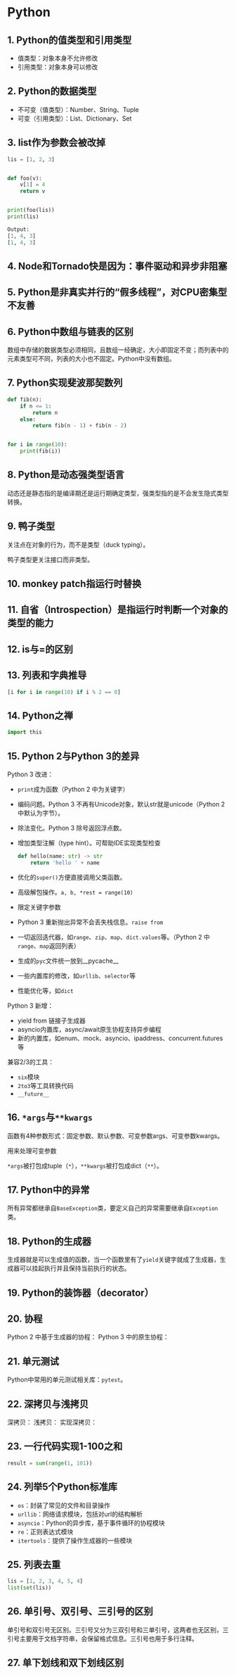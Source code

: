 # Python

## 1. Python的值类型和引用类型

- 值类型：对象本身不允许修改
- 引用类型：对象本身可以修改

## 2. Python的数据类型

- 不可变（值类型）：Number、String、Tuple
- 可变（引用类型）：List、Dictionary、Set

## 3. list作为参数会被改掉

```python
lis = [1, 2, 3]


def foo(v):
    v[1] = 4
    return v


print(foo(lis))
print(lis)

Output:
[1, 4, 3]
[1, 4, 3]
```

## 4. Node和Tornado快是因为：事件驱动和异步非阻塞

## 5. Python是非真实并行的“假多线程”，对CPU密集型不友善

## 6. Python中数组与链表的区别

数组中存储的数据类型必须相同，且数组一经确定，大小即固定不变；而列表中的元素类型可不同，列表的大小也不固定。Python中没有数组。

## 7. Python实现斐波那契数列

```python
def fib(n):
    if n <= 1:
        return n
    else:
        return fib(n - 1) + fib(n - 2)


for i in range(10):
    print(fib(i))
```

## 8. Python是动态强类型语言

动态还是静态指的是编译期还是运行期确定类型，强类型指的是不会发生隐式类型转换。

## 9. 鸭子类型

关注点在对象的行为，而不是类型（duck typing）。

鸭子类型更关注接口而非类型。

## 10. monkey patch指运行时替换

## 11. 自省（Introspection）是指运行时判断一个对象的类型的能力

## 12. is与=的区别

## 13. 列表和字典推导

```python
[i for i in range(10) if i % 2 == 0]
```

## 14. Python之禅

```python
import this
```

## 15. Python 2与Python 3的差异

Python 3 改进：

- `print`成为函数（Python 2 中为关键字）
- 编码问题。Python 3 不再有Unicode对象，默认str就是unicode（Python 2 中默认为字节）。
- 除法变化。Python 3 除号返回浮点数。
- 增加类型注解（type hint）。可帮助IDE实现类型检查

  ```python
  def hello(name: str) -> str
      return 'hello ' + name
  ```

- 优化的`super()`方便直接调用父类函数。
- 高级解包操作。`a, b, *rest = range(10)`
- 限定关键字参数
- Python 3 重新抛出异常不会丢失栈信息。`raise from`
- 一切返回迭代器，如`range`、`zip`、`map`、`dict.values`等。（Python 2 中`range`、`map`返回列表）
- 生成的`pyc`文件统一放到__pycache__
- 一些内置库的修改，如`urllib`、`selector`等
- 性能优化等，如`dict`

Python 3 新增：

- yield from 链接子生成器
- asyncio内置库，async/await原生协程支持异步编程
- 新的内置库，如enum、mock、asyncio、ipaddress、concurrent.futures等

兼容2/3的工具：

- `six`模块
- `2to3`等工具转换代码
- `__future__`

## 16. `*args`与`**kwargs`

函数有4种参数形式：固定参数、默认参数、可变参数args、可变参数kwargs。

用来处理可变参数

`*args`被打包成tuple（`*`），`**kwargs`被打包成dict（`**`）。

## 17. Python中的异常

所有异常都继承自`BaseException`类，要定义自己的异常需要继承自`Exception`类。

## 18. Python的生成器

生成器就是可以生成值的函数，当一个函数里有了`yield`关键字就成了生成器，生成器可以挂起执行并且保持当前执行的状态。

## 19. Python的装饰器（decorator）

## 20. 协程

Python 2 中基于生成器的协程：
Python 3 中的原生协程：

## 21. 单元测试

Python中常用的单元测试相关库：`pytest`。

## 22. 深拷贝与浅拷贝

深拷贝：
浅拷贝：
实现深拷贝：

## 23. 一行代码实现1-100之和

```python
result = sum(range(1, 101))
```

## 24. 列举5个Python标准库

- `os`：封装了常见的文件和目录操作
- `urllib`：网络请求模块，包括对url的结构解析
- `asyncio`：Python的异步库，基于事件循环的协程模块
- `re`：正则表达式模块
- `itertools`：提供了操作生成器的一些模块

## 25. 列表去重

```python
lis = [1, 2, 3, 4, 5, 4]
list(set(lis))
```

## 26. 单引号、双引号、三引号的区别

单引号和双引号无区别。三引号又分为三双引号和三单引号，这两者也无区别，三引号主要用于文档字符串，会保留格式信息。三引号也用于多行注释。

## 27. 单下划线和双下划线区别
